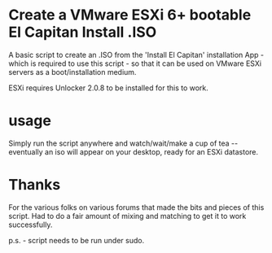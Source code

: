 # Create a VMware ESXi 6+ bootable El Capitan Install .ISO

A basic script to create an .ISO from the 'Install El Capitan' installation App - which is required to use this script - so that it can be used on VMware ESXi servers as a boot/installation medium.

ESXi requires Unlocker 2.0.8 to be installed for this to work.

# usage

Simply run the script anywhere and watch/wait/make a cup of tea -- eventually an iso will appear on your desktop, ready for an ESXi datastore.

# Thanks

For the various folks on various forums that made the bits and pieces of this script. Had to do a fair amount of mixing and matching to get it to work successfully.

p.s. - script needs to be run under sudo.


